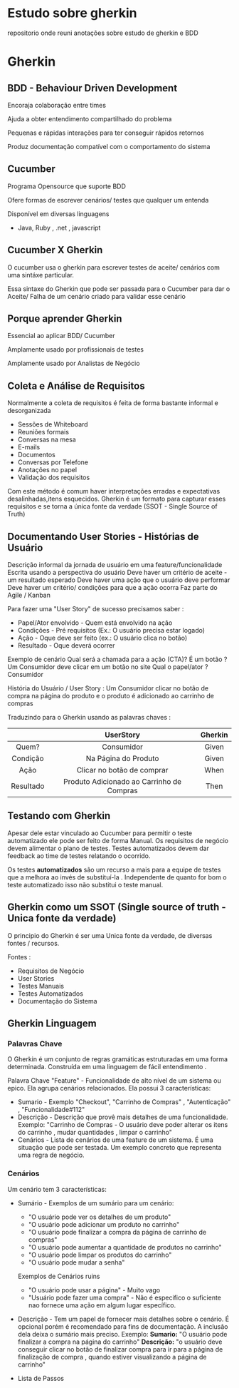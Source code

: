 # Estudo sobre gherkin

repositorio onde reuni anotações sobre estudo de gherkin e BDD

# Gherkin

## BDD - Behaviour Driven Development

Encoraja colaboração entre times

Ajuda a obter entendimento compartilhado do problema

Pequenas e rápidas interações para ter conseguir rápidos retornos

Produz documentação compatível com o comportamento do sistema

## Cucumber

Programa Opensource que suporte BDD

Ofere formas de escrever cenários/ testes que qualquer um entenda

Disponível em diversas linguagens

- Java, Ruby , .net , javascript

## Cucumber X Gherkin

O cucumber usa o gherkin para escrever testes de aceite/ cenários com uma sintáxe particular.

Essa sintaxe do Gherkin que pode ser passada para o Cucumber para dar o Aceite/ Falha de um cenário criado para validar esse cenário

## Porque aprender Gherkin

Essencial ao aplicar BDD/ Cucumber

Amplamente usado por profissionais de testes

Amplamente usado por Analistas de Negócio

## Coleta e Análise de Requisitos

Normalmente a coleta de requisitos é feita de forma bastante informal e desorganizada

- Sessões de Whiteboard
- Reuniões formais
- Conversas na mesa
- E-mails
- Documentos
- Conversas por Telefone
- Anotações no papel
- Validação dos requisitos

Com este método é comum haver interpretações erradas e expectativas desalinhadas,itens esquecidos.
Gherkin é um formato para capturar esses requisitos e se torna a única fonte da verdade (SSOT - Single Source of Truth)

## Documentando User Stories - Histórias de Usuário

Descrição informal da jornada de usuário em uma feature/funcionalidade
Escrita usando a perspectiva do usuário
Deve haver um critério de aceite - um resultado esperado
Deve haver uma ação que o usuário deve performar
Deve haver um critério/ condições para que a ação ocorra
Faz parte do Agile / Kanban

Para fazer uma "User Story" de sucesso precisamos saber : 
- Papel/Ator envolvido - Quem está envolvido na ação
- Condições - Pré requisitos (Ex.: O usuário precisa estar logado)
- Ação - Oque deve ser feito (ex.: O usuário clica no botão)
- Resultado - Oque deverá ocorrer

Exemplo de cenário
Qual será a chamada para a ação (CTA)? É um botão ?
Um Consumidor deve clicar em um botão no site
Qual o papel/ator ?  Consumidor

História do Usuário / User Story : 
Um Consumidor clicar no botão de compra na página do produto e o produto é adicionado ao carrinho de compras

Traduzindo para o Gherkin usando as palavras chaves : 


|           |                 UserStory                 | Gherkin |
|:---------:|:-----------------------------------------:|:-------:|
|   Quem?   |                Consumidor                 |  Given  |
| Condição  |           Na Página do Produto            |  Given  |
|   Ação    |        Clicar no botão de comprar         |  When   |
| Resultado | Produto Adicionado ao Carrinho de Compras |  Then   |

## Testando com Gherkin

Apesar dele estar vinculado ao Cucumber para permitir o teste automatizado ele pode ser feito de forma Manual.
Os requisitos de negócio devem alimentar o plano de testes.
Testes automatizados devem dar feedback ao time de testes relatando o ocorrido. 

Os testes **automatizados** são um recurso a mais para a equipe de testes que a  melhora ao invés de substituí-la .
Independente de quanto for bom o teste automatizado isso não substitui o teste manual.

## Gherkin como um SSOT (Single source of truth - Unica fonte da verdade)

O principio do Gherkin é ser uma Unica fonte da verdade, de diversas fontes / recursos.

Fontes : 
- Requisitos de Negócio
- User Stories
- Testes Manuais
- Testes Automatizados
- Documentação do Sistema

## Gherkin Linguagem

### Palavras Chave

O Gherkin é um conjunto de regras gramáticas estruturadas em uma forma determinada. Construída em uma linguagem de fácil entendimento .

Palavra Chave  "Feature" - 
Funcionalidade de alto nível de um sistema ou epico. Ela agrupa cenários relacionados. Ela possui 3 características: 
- Sumario - Exemplo "Checkout", "Carrinho de Compras" ,   "Autenticação" , "Funcionalidade#112"
- Descrição - Descrição que provê mais detalhes de uma funcionalidade. 
Exemplo: "Carrinho de Compras - O usuário deve poder alterar os itens do carrinho , mudar quantidades , limpar o carrinho"
- Cenários  - Lista de cenários de uma feature de um sistema. É uma situação que pode ser testada. Um exemplo concreto que representa uma regra de negócio.

### Cenários
Um cenário tem 3 características:  
 - Sumário - Exemplos de um sumário para um cenário:

   - "O usuário pode ver os detalhes de um produto"
   - "O usuário pode adicionar um produto no carrinho"
   - "O usuário pode finalizar a compra da página de carrinho de compras"
   - "O usuário pode aumentar a quantidade de produtos no carrinho"
   - "O usuário pode limpar os produtos do carrinho"
   - "O usuário pode mudar a senha"

    Exemplos de Cenários ruins
    - "O usuário pode usar a página" - Muito vago
    - "Usuário pode fazer uma compra" - Não é especifico o suficiente nao fornece uma ação em algum lugar específico.
    

 - Descrição - Tem um papel de fornecer mais detalhes sobre o cenário. É opcional porém é recomendado para fins de documentação. A inclusão dela deixa o sumário mais preciso.
 Exemplo: 
 **Sumario:** "O usuário pode finalizar a compra na página do carrinho"
 **Descrição:** "o usuário deve conseguir clicar no botão de finalizar compra para ir para a página de finalização de compra , quando estiver visualizando a página de carrinho"

 - Lista de Passos

